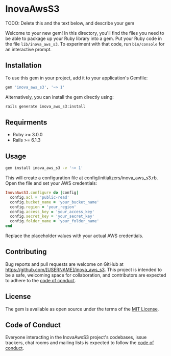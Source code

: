 # InovaAwsS3

TODO: Delete this and the text below, and describe your gem

Welcome to your new gem! In this directory, you'll find the files you need to be able to package up your Ruby library into a gem. Put your Ruby code in the file `lib/inova_aws_s3`. To experiment with that code, run `bin/console` for an interactive prompt.

## Installation

To use this gem in your project, add it to your application's Gemfile:

```ruby
gem 'inova_aws_s3', '~> 1'
```

Alternatively, you can install the gem directly using:

```bash
rails generate inova_aws_s3:install
```

## Requirments

- Ruby >= 3.0.0
- Rails >= 6.1.3

## Usage

```bash
gem install inova_aws_s3 -v '~> 1'
```

This will create a configuration file at config/initializers/inova_aws_s3.rb. Open the file and set your AWS credentials:

```ruby
InovaAwsS3.configure do |config|
  config.acl = 'public-read'
  config.bucket_name = 'your_bucket_name'
  config.region = 'your_region'
  config.access_key = 'your_access_key'
  config.secret_key = 'your_secret_key'
  config.folder_name = 'your_folder_name'
end
```

Replace the placeholder values with your actual AWS credentials.

## Contributing

Bug reports and pull requests are welcome on GitHub at https://github.com/[USERNAME]/inova_aws_s3. This project is intended to be a safe, welcoming space for collaboration, and contributors are expected to adhere to the [code of conduct](https://github.com/[USERNAME]/inova_aws_s3/blob/master/CODE_OF_CONDUCT.md).

## License

The gem is available as open source under the terms of the [MIT License](https://opensource.org/licenses/MIT).

## Code of Conduct

Everyone interacting in the InovaAwsS3 project's codebases, issue trackers, chat rooms and mailing lists is expected to follow the [code of conduct](https://github.com/[USERNAME]/inova_aws_s3/blob/master/CODE_OF_CONDUCT.md).
